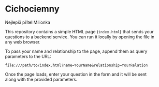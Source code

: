 # Cichociemny
Nejlepší přítel Milionka

This repository contains a simple HTML page (`index.html`) that sends your questions to a backend service. You can run it locally by opening the file in any web browser.

To pass your name and relationship to the page, append them as query parameters to the URL:

```
file:///path/to/index.html?name=YourName&relationship=YourRelation
```

Once the page loads, enter your question in the form and it will be sent along with the provided parameters.
